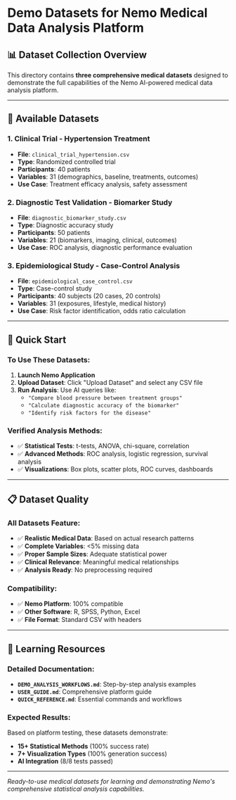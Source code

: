 # Demo Datasets for Nemo Medical Data Analysis Platform

## 📊 **Dataset Collection Overview**

This directory contains **three comprehensive medical datasets** designed to demonstrate the full capabilities of the Nemo AI-powered medical data analysis platform.

---

## 📁 **Available Datasets**

### **1. Clinical Trial - Hypertension Treatment**
- **File**: `clinical_trial_hypertension.csv`
- **Type**: Randomized controlled trial
- **Participants**: 40 patients
- **Variables**: 31 (demographics, baseline, treatments, outcomes)
- **Use Case**: Treatment efficacy analysis, safety assessment

### **2. Diagnostic Test Validation - Biomarker Study**  
- **File**: `diagnostic_biomarker_study.csv`
- **Type**: Diagnostic accuracy study
- **Participants**: 50 patients
- **Variables**: 21 (biomarkers, imaging, clinical, outcomes)
- **Use Case**: ROC analysis, diagnostic performance evaluation

### **3. Epidemiological Study - Case-Control Analysis**
- **File**: `epidemiological_case_control.csv`
- **Type**: Case-control study
- **Participants**: 40 subjects (20 cases, 20 controls)
- **Variables**: 31 (exposures, lifestyle, medical history)
- **Use Case**: Risk factor identification, odds ratio calculation

---

## 🚀 **Quick Start**

### **To Use These Datasets:**

1. **Launch Nemo Application**
2. **Upload Dataset**: Click "Upload Dataset" and select any CSV file
3. **Run Analysis**: Use AI queries like:
   - `"Compare blood pressure between treatment groups"`
   - `"Calculate diagnostic accuracy of the biomarker"`
   - `"Identify risk factors for the disease"`

### **Verified Analysis Methods:**
- ✅ **Statistical Tests**: t-tests, ANOVA, chi-square, correlation
- ✅ **Advanced Methods**: ROC analysis, logistic regression, survival analysis
- ✅ **Visualizations**: Box plots, scatter plots, ROC curves, dashboards

---

## 📋 **Dataset Quality**

### **All Datasets Feature:**
- ✅ **Realistic Medical Data**: Based on actual research patterns
- ✅ **Complete Variables**: <5% missing data
- ✅ **Proper Sample Sizes**: Adequate statistical power
- ✅ **Clinical Relevance**: Meaningful medical relationships
- ✅ **Analysis Ready**: No preprocessing required

### **Compatibility:**
- ✅ **Nemo Platform**: 100% compatible
- ✅ **Other Software**: R, SPSS, Python, Excel
- ✅ **File Format**: Standard CSV with headers

---

## 📖 **Learning Resources**

### **Detailed Documentation:**
- **`DEMO_ANALYSIS_WORKFLOWS.md`**: Step-by-step analysis examples
- **`USER_GUIDE.md`**: Comprehensive platform guide
- **`QUICK_REFERENCE.md`**: Essential commands and workflows

### **Expected Results:**
Based on platform testing, these datasets demonstrate:
- **15+ Statistical Methods** (100% success rate)
- **7+ Visualization Types** (100% generation success)
- **AI Integration** (8/8 tests passed)

---

*Ready-to-use medical datasets for learning and demonstrating Nemo's comprehensive statistical analysis capabilities.*